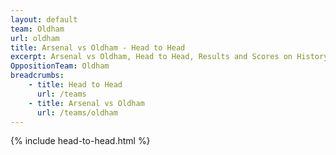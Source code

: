 ```yaml
---
layout: default
team: Oldham
url: oldham
title: Arsenal vs Oldham - Head to Head
excerpt: Arsenal vs Oldham, Head to Head, Results and Scores on History of Arsenal Football Club
OppositionTeam: Oldham
breadcrumbs:
    - title: Head to Head
      url: /teams
    - title: Arsenal vs Oldham
      url: /teams/oldham
---
```


{% include head-to-head.html %}